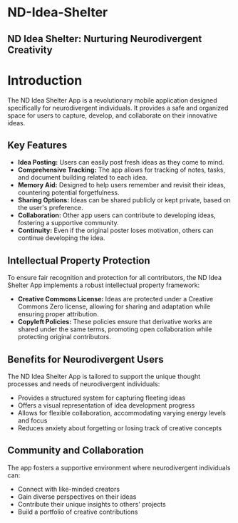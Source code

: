 # ND-Idea-Shelter
ND Idea Shelter: Nurturing Neurodivergent Creativity
----------------------------------
# Introduction

The ND Idea Shelter App is a revolutionary mobile application designed specifically for neurodivergent individuals. It provides a safe and organized space for users to capture, develop, and collaborate on their innovative ideas.

## Key Features

- **Idea Posting:** Users can easily post fresh ideas as they come to mind.
- **Comprehensive Tracking:** The app allows for tracking of notes, tasks, and document building related to each idea.
- **Memory Aid:** Designed to help users remember and revisit their ideas, countering potential forgetfulness.
- **Sharing Options:** Ideas can be shared publicly or kept private, based on the user's preference.
- **Collaboration:** Other app users can contribute to developing ideas, fostering a supportive community.
- **Continuity:** Even if the original poster loses motivation, others can continue developing the idea.

## Intellectual Property Protection

To ensure fair recognition and protection for all contributors, the ND Idea Shelter App implements a robust intellectual property framework:

- **Creative Commons License:** Ideas are protected under a Creative Commons Zero license, allowing for sharing and adaptation while ensuring proper attribution.
- **Copyleft Policies:** These policies ensure that derivative works are shared under the same terms, promoting open collaboration while protecting original contributors.

## Benefits for Neurodivergent Users

The ND Idea Shelter App is tailored to support the unique thought processes and needs of neurodivergent individuals:

- Provides a structured system for capturing fleeting ideas
- Offers a visual representation of idea development progress
- Allows for flexible collaboration, accommodating varying energy levels and focus
- Reduces anxiety about forgetting or losing track of creative concepts

## Community and Collaboration

The app fosters a supportive environment where neurodivergent individuals can:

- Connect with like-minded creators
- Gain diverse perspectives on their ideas
- Contribute their unique insights to others' projects
- Build a portfolio of creative contributions
